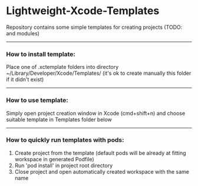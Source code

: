 # Lightweight-Xcode-Templates
Repository contains some simple templates for creating projects (TODO: and modules)

---

### How to install template:
Place one of .xctemplate folders into directory ~/Library/Developer/Xcode/Templates/ (it's ok to create manually this folder if it didn't exist)

---

### How to use template:
Simply open project creation window in Xcode (cmd+shift+n) and choose suitable template in Templates folder below

---

### How to quickly run templates with pods:
1) Create project from the template (default pods will be already at fitting workspace in generated Podfile)
2) Run 'pod install' in project root directory
3) Close project and open automatically created workspace with the same name
